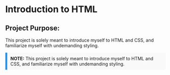 # Introduction to HTML
## Project Purpose:
This project is solely meant to introduce myself to HTML and CSS, and familiarize myself with undemanding styling.
<div style="background-color: #f9f9f9; border-left: 6px solid #2196F3; padding: 10px; margin-bottom: 15px;">
  <strong>NOTE:</strong> This project is solely meant to introduce myself to HTML and CSS, and familiarize myself with undemanding styling.
</div>
